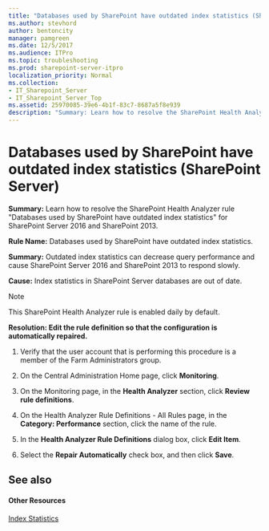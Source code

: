 ```yaml
---
title: "Databases used by SharePoint have outdated index statistics (SharePoint Server)"
ms.author: stevhord
author: bentoncity
manager: pamgreen
ms.date: 12/5/2017
ms.audience: ITPro
ms.topic: troubleshooting
ms.prod: sharepoint-server-itpro
localization_priority: Normal
ms.collection:
- IT_Sharepoint_Server
- IT_Sharepoint_Server_Top
ms.assetid: 25970085-39e6-4b1f-83c7-8687a5f8e939
description: "Summary: Learn how to resolve the SharePoint Health Analyzer ruleDatabases used by SharePoint have outdated index statisticsfor SharePoint Server 2016 and SharePoint 2013."
---
```


# Databases used by SharePoint have outdated index statistics (SharePoint Server)

 **Summary:** Learn how to resolve the SharePoint Health Analyzer rule "Databases used by SharePoint have outdated index statistics" for SharePoint Server 2016 and SharePoint 2013. 
  
 **Rule Name:** Databases used by SharePoint have outdated index statistics. 
  
 **Summary:** Outdated index statistics can decrease query performance and cause SharePoint Server 2016 and SharePoint 2013 to respond slowly. 
  
 **Cause:** Index statistics in SharePoint Server databases are out of date. 
  
> [!NOTE]
> This SharePoint Health Analyzer rule is enabled daily by default. 
  
 **Resolution: Edit the rule definition so that the configuration is automatically repaired.**
  
1. Verify that the user account that is performing this procedure is a member of the Farm Administrators group.
    
2. On the Central Administration Home page, click **Monitoring**.
    
3. On the Monitoring page, in the **Health Analyzer** section, click **Review rule definitions**.
    
4. On the Health Analyzer Rule Definitions - All Rules page, in the **Category: Performance** section, click the name of the rule. 
    
5. In the **Health Analyzer Rule Definitions** dialog box, click **Edit Item**.
    
6. Select the **Repair Automatically** check box, and then click **Save**.
    
## See also

#### Other Resources

[Index Statistics](http://go.microsoft.com/fwlink/?LinkID=761157&amp;clcid=0x409)

